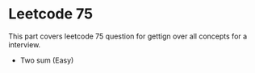 # Leetcode 75 

This part covers leetcode 75 question for gettign over all concepts for a interview.

- Two sum (Easy)